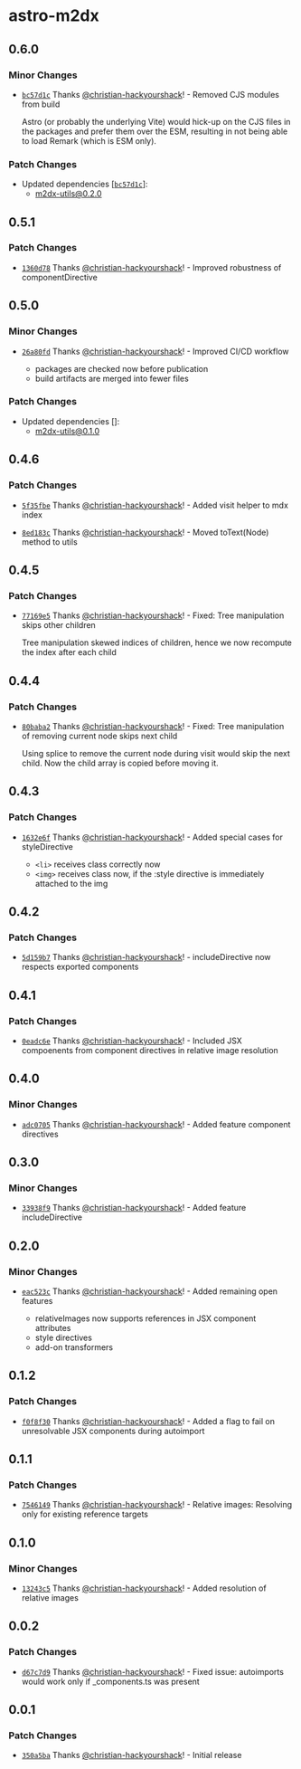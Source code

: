 # astro-m2dx

## 0.6.0

### Minor Changes

- [`bc57d1c`](https://github.com/christian-hackyourshack/npm/commit/bc57d1c1c561671a43b9ad0b776986a8604e101e) Thanks [@christian-hackyourshack](https://github.com/christian-hackyourshack)! - Removed CJS modules from build

  Astro (or probably the underlying Vite) would hick-up on the CJS files in the packages and prefer them over the ESM, resulting in not being able to load Remark (which is ESM only).

### Patch Changes

- Updated dependencies [[`bc57d1c`](https://github.com/christian-hackyourshack/npm/commit/bc57d1c1c561671a43b9ad0b776986a8604e101e)]:
  - m2dx-utils@0.2.0

## 0.5.1

### Patch Changes

- [`1360d78`](https://github.com/christian-hackyourshack/npm/commit/1360d78c15f8cc214acd0909efb3ce584b4da4ac) Thanks [@christian-hackyourshack](https://github.com/christian-hackyourshack)! - Improved robustness of componentDirective

## 0.5.0

### Minor Changes

- [`26a80fd`](https://github.com/christian-hackyourshack/npm/commit/26a80fdadf41ebe33a6ff64860d8d6cc4fa3038d) Thanks [@christian-hackyourshack](https://github.com/christian-hackyourshack)! - Improved CI/CD workflow

  - packages are checked now before publication
  - build artifacts are merged into fewer files

### Patch Changes

- Updated dependencies []:
  - m2dx-utils@0.1.0

## 0.4.6

### Patch Changes

- [`5f35fbe`](https://github.com/christian-hackyourshack/npm/commit/5f35fbe6a385fed0dcbcbf76e486a722f53ce64c) Thanks [@christian-hackyourshack](https://github.com/christian-hackyourshack)! - Added visit helper to mdx index

- [`8ed183c`](https://github.com/christian-hackyourshack/npm/commit/8ed183c569b3c38f32bb2632f0627fde184ccc99) Thanks [@christian-hackyourshack](https://github.com/christian-hackyourshack)! - Moved toText(Node) method to utils

## 0.4.5

### Patch Changes

- [`77169e5`](https://github.com/christian-hackyourshack/npm/commit/77169e540a3b0614cd3f63de4f175a611a6d5703) Thanks [@christian-hackyourshack](https://github.com/christian-hackyourshack)! - Fixed: Tree manipulation skips other children

  Tree manipulation skewed indices of children, hence we now recompute the index after each child

## 0.4.4

### Patch Changes

- [`80baba2`](https://github.com/christian-hackyourshack/npm/commit/80baba241a40006637eb8e1931c29260431e5a5f) Thanks [@christian-hackyourshack](https://github.com/christian-hackyourshack)! - Fixed: Tree manipulation of removing current node skips next child

  Using splice to remove the current node during visit would skip the next child. Now the child array is copied before moving it.

## 0.4.3

### Patch Changes

- [`1632e6f`](https://github.com/christian-hackyourshack/npm/commit/1632e6ff0c702469e7c9db31ba54ddf25f50b253) Thanks [@christian-hackyourshack](https://github.com/christian-hackyourshack)! - Added special cases for styleDirective

  - `<li>` receives class correctly now
  - `<img>` receives class now, if the :style directive is immediately attached to the img

## 0.4.2

### Patch Changes

- [`5d159b7`](https://github.com/christian-hackyourshack/npm/commit/5d159b7e2d119d6fc38288f86a05f789df02060f) Thanks [@christian-hackyourshack](https://github.com/christian-hackyourshack)! - includeDirective now respects exported components

## 0.4.1

### Patch Changes

- [`0eadc6e`](https://github.com/christian-hackyourshack/npm/commit/0eadc6e9cc0c0d806b2fea57d9c85023d0786238) Thanks [@christian-hackyourshack](https://github.com/christian-hackyourshack)! - Included JSX compoenents from component directives in relative image resolution

## 0.4.0

### Minor Changes

- [`adc0705`](https://github.com/christian-hackyourshack/npm/commit/adc07058ccc689b1688b45409910a608e44e62f6) Thanks [@christian-hackyourshack](https://github.com/christian-hackyourshack)! - Added feature component directives

## 0.3.0

### Minor Changes

- [`33938f9`](https://github.com/christian-hackyourshack/npm/commit/33938f9cd1e764a528d1d33f3e6344177057f5cb) Thanks [@christian-hackyourshack](https://github.com/christian-hackyourshack)! - Added feature includeDirective

## 0.2.0

### Minor Changes

- [`eac523c`](https://github.com/christian-hackyourshack/npm/commit/eac523cd94dbad2712ca9fe445d7ca41127db6c7) Thanks [@christian-hackyourshack](https://github.com/christian-hackyourshack)! - Added remaining open features

  - relativeImages now supports references in JSX component attributes
  - style directives
  - add-on transformers

## 0.1.2

### Patch Changes

- [`f0f8f30`](https://github.com/christian-hackyourshack/npm/commit/f0f8f30ee41f2d7382b31bf31d0b50513639dbe0) Thanks [@christian-hackyourshack](https://github.com/christian-hackyourshack)! - Added a flag to fail on unresolvable JSX components during autoimport

## 0.1.1

### Patch Changes

- [`7546149`](https://github.com/christian-hackyourshack/npm/commit/754614901f1927f29ea6627b1c3ef8e503a757ba) Thanks [@christian-hackyourshack](https://github.com/christian-hackyourshack)! - Relative images: Resolving only for existing reference targets

## 0.1.0

### Minor Changes

- [`13243c5`](https://github.com/christian-hackyourshack/npm/commit/13243c5af4d245be84a7ef7ed348e79d266f9e05) Thanks [@christian-hackyourshack](https://github.com/christian-hackyourshack)! - Added resolution of relative images

## 0.0.2

### Patch Changes

- [`d67c7d9`](https://github.com/christian-hackyourshack/npm/commit/d67c7d9712f17e3ff5881c5535ee2fd06e33c851) Thanks [@christian-hackyourshack](https://github.com/christian-hackyourshack)! - Fixed issue: autoimports would work only if \_components.ts was present

## 0.0.1

### Patch Changes

- [`350a5ba`](https://github.com/christian-hackyourshack/npm/commit/350a5bac03c29467955a90ce055bb4219852dfe5) Thanks [@christian-hackyourshack](https://github.com/christian-hackyourshack)! - Initial release
